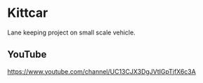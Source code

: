 # Kittcar

Lane keeping project on small scale vehicle.

## YouTube
https://www.youtube.com/channel/UC13CJX3DgJVtIGpTjfX6c3A
